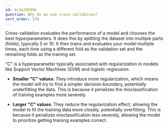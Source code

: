 ```yaml
---
id: 4c3e29589e
question: Why do we use cross validation?
sort_order: 170
---
```


Cross-validation evaluates the performance of a model and chooses the best hyperparameters. It does this by splitting the dataset into multiple parts (folds), typically 5 or 10. It then trains and evaluates your model multiple times, each time using a different fold as the validation set and the remaining folds as the training set.

"C" is a hyperparameter typically associated with regularization in models like Support Vector Machines (SVM) and logistic regression.

- **Smaller "C" values**: They introduce more regularization, which means the model will try to find a simpler decision boundary, potentially underfitting the data. This is because it penalizes the misclassification of training examples more severely.

- **Larger "C" values**: They reduce the regularization effect, allowing the model to fit the training data more closely, potentially overfitting. This is because it penalizes misclassification less severely, allowing the model to prioritize getting training examples correct.